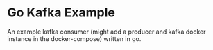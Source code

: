 # Go Kafka Example
An example kafka consumer (might add a producer and kafka docker instance in the docker-compose) written in go.

